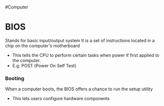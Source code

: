 #Computer 
# BIOS
Stands for basic input/output system 
It is a set of instructions located in a chip on the computer's motherboard
- This tells the CPU to perform certain tasks when power if first applied to the computer.
- E.g. POST (Power On Self Test)

### Booting
When a computer boots, the BIOS offers a chance to run the setup utility
- This lets users configure hardware components
